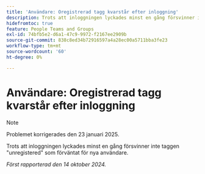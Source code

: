 ```yaml
---
title: 'Användare: Oregistrerad tagg kvarstår efter inloggning'
description: Trots att inloggningen lyckades minst en gång försvinner inte taggen "unregistered" som förväntat för nya användare.
hidefromtoc: true
feature: People Teams and Groups
exl-id: 74bfb5e2-d6a1-47c9-9972-f2167ee2909b
source-git-commit: 838c8ed34b72916597a4a28ec00a5711bba3fe23
workflow-type: tm+mt
source-wordcount: '60'
ht-degree: 0%

---
```


# Användare: Oregistrerad tagg kvarstår efter inloggning

>[!NOTE]
>
>Problemet korrigerades den 23 januari 2025.

Trots att inloggningen lyckades minst en gång försvinner inte taggen &quot;unregistered&quot; som förväntat för nya användare.

_Först rapporterad den 14 oktober 2024._
